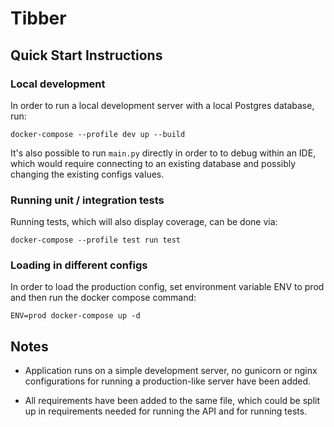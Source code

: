 # Tibber

## Quick Start Instructions

### Local development
In order to run a local development server with a local Postgres database, run:
```
docker-compose --profile dev up --build
```

It's also possible to run `main.py` directly in order to to debug within an IDE,
which would require connecting to an existing database and possibly changing the
existing configs values. 

### Running unit / integration tests
Running tests, which will also display coverage, can be done via:
```
docker-compose --profile test run test
```

### Loading in different configs
In order to load the production config, set environment variable ENV to prod and
then run the docker compose command:
```
ENV=prod docker-compose up -d
```

## Notes
- Application runs on a simple development server, no gunicorn or nginx configurations
for running a production-like server have been added.

- All requirements have been added to the same file, which could be split up in requirements
needed for running the API and for running tests.
